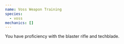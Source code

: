 ```yaml
---
name: Voss Weapon Training
species:
  - voss
mechanics: []
---
```

You have proficiency with the blaster rifle and techblade.
